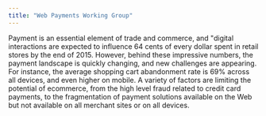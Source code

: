 ```yaml
---
title: "Web Payments Working Group"
---
```


Payment is an essential element of trade and commerce, and "digital interactions are expected to influence 64 cents of every dollar spent in retail stores by the end of 2015. However, behind these impressive numbers, the payment landscape is quickly changing, and new challenges are appearing. For instance, the average shopping cart abandonment rate is 69% across all devices, and even higher on mobile. A variety of factors are limiting the potential of ecommerce, from the high level fraud related to credit card payments, to the fragmentation of payment solutions available on the Web but not available on all merchant sites or on all devices.

